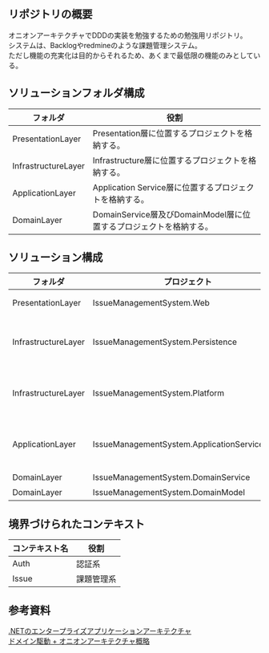 ## リポジトリの概要

オニオンアーキテクチャでDDDの実装を勉強するための勉強用リポジトリ。  
システムは、Backlogやredmineのような課題管理システム。  
ただし機能の充実化は目的からそれるため、あくまで最低限の機能のみとしている。  

## ソリューションフォルダ構成

|フォルダ|役割|
|-|-|
|PresentationLayer|Presentation層に位置するプロジェクトを格納する。|
|InfrastructureLayer|Infrastructure層に位置するプロジェクトを格納する。|
|ApplicationLayer|Application Service層に位置するプロジェクトを格納する。|
|DomainLayer|DomainService層及びDomainModel層に位置するプロジェクトを格納する。|

## ソリューション構成

|フォルダ|プロジェクト|役割|
|-|-|-|
|PresentationLayer|IssueManagementSystem.Web|ASP.NET MVCアプリケーション。|
|InfrastructureLayer|IssueManagementSystem.Persistence|永続化に関するプロジェクト。<br>DBやログインしたユーザーの情報等。|
|InfrastructureLayer|IssueManagementSystem.Platform|システムの基幹となるテクノロジー群。<br>横断的関心事の集まり。|
|ApplicationLayer|IssueManagementSystem.ApplicationService.Web|ASP.NET MVCアプリケーションに対応するApplicationService。|
|DomainLayer|IssueManagementSystem.DomainService|ビジネスロジック。|
|DomainLayer|IssueManagementSystem.DomainModel|ドメインモデル。|

## 境界づけられたコンテキスト

|コンテキスト名|役割|
|-|-|
|Auth|認証系|
|Issue|課題管理系|

## 参考資料
[.NETのエンタープライズアプリケーションアーキテクチャ](https://shop.nikkeibp.co.jp/front/commodity/0000/P98480/)  
[ドメイン駆動 + オニオンアーキテクチャ概略](https://qiita.com/little_hand_s/items/2040fba15d90b93fc124)  

